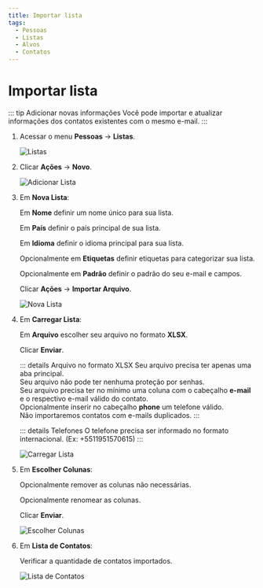 ```yaml
---
title: Importar lista
tags:
  - Pessoas
  - Listas
  - Alvos
  - Contatos
---
```


# Importar lista

::: tip Adicionar novas informações
Você pode importar e atualizar informações dos contatos existentes com o mesmo e-mail.
:::

1. Acessar o menu **Pessoas** -> **Listas**.

   ![Listas](https://cdn.phishx.io/phishx-docs/images/phishx_lists_people_01.webp)

2. Clicar **Ações** -> **Novo**.

   ![Adicionar Lista](https://cdn.phishx.io/phishx-docs/images/phishx_lists_people_new_01.webp)

3. Em **Nova Lista**:

   Em **Nome** definir um nome único para sua lista.

   Em **País** definir o país principal de sua lista.

   Em **Idioma** definir o idioma principal para sua lista.

   Opcionalmente em **Etiquetas** definir etiquetas para categorizar sua lista.

   Opcionalmente em **Padrão** definir o padrão do seu e-mail e campos.

   Clicar **Ações** -> **Importar Arquivo**.

   ![Nova Lista](https://cdn.phishx.io/phishx-docs/images/phishx_lists_people_new_02.webp)

4. Em **Carregar Lista**:

   Em **Arquivo** escolher seu arquivo no formato **XLSX**.

   Clicar **Enviar**.

   ::: details Arquivo no formato XLSX
   Seu arquivo precisa ter apenas uma aba principal.<br>
   Seu arquivo não pode ter nenhuma proteção por senhas.<br>
   Seu arquivo precisa ter no mínimo uma coluna com o cabeçalho **e-mail** e o respectivo e-mail válido do contato.<br>
   Opcionalmente inserir no cabeçalho **phone** um telefone válido.<br>
   Não importaremos contatos com e-mails duplicados.
   :::

   ::: details Telefones
   O telefone precisa ser informado no formato internacional. (Ex: +5511951570615)
   :::

   ![Carregar Lista](https://cdn.phishx.io/phishx-docs/images/phishx_lists_people_new_03.webp)

5. Em **Escolher Colunas**:

   Opcionalmente remover as colunas não necessárias.

   Opcionalmente renomear as colunas.

   Clicar **Enviar**.

   ![Escolher Colunas](https://cdn.phishx.io/phishx-docs/images/phishx_lists_people_new_04.webp)

6. Em **Lista de Contatos**:

   Verificar a quantidade de contatos importados.

   ![Lista de Contatos](https://cdn.phishx.io/phishx-docs/images/phishx_lists_people_new_05.webp)
